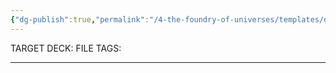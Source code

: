 ```yaml
---
{"dg-publish":true,"permalink":"/4-the-foundry-of-universes/templates/do-this-first-anki-target-deck/","created":"2025-01-22T11:17:14.737-05:00","updated":"2024-05-27T18:46:29.541-04:00"}
---
```


TARGET DECK:
FILE TAGS:

-----

